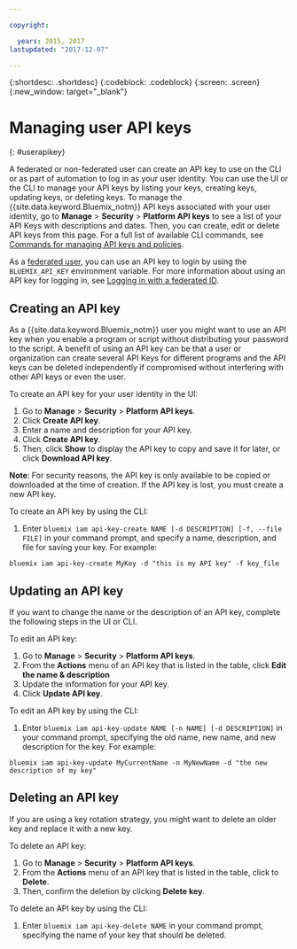 ```yaml
---

copyright:

  years: 2015, 2017
lastupdated: "2017-12-07"

---
```


{:shortdesc: .shortdesc}
{:codeblock: .codeblock}
{:screen: .screen}
{:new_window: target="_blank"}

# Managing user API keys
{: #userapikey}

A federated or non-federated user can create an API key to use on the CLI or as part of automation to log in as your user identity. You can use the UI or the CLI to manage your API keys by listing your keys, creating keys, updating keys, or deleting keys. To manage the {{site.data.keyword.Bluemix_notm}} API keys associated with your user identity, go to **Manage** &gt; **Security** &gt; **Platform API keys** to see a list of your API Keys with descriptions and dates. Then, you can create, edit or delete API keys from this page. For a full list of available CLI commands, see [Commands for managing API keys and policies](/docs/cli/reference/bluemix_cli/bx_cli.html#bx_commands_iam).

As a [federated user](/docs/admin/adminpublic.html#federatedid), you can use an API key to login by using the `BLUEMIX_API_KEY` environment variable. For more information about using an API key for logging in, see [Logging in with a federated ID](/docs/cli/login_federated_id.html#federated_id).

## Creating an API key

As a {{site.data.keyword.Bluemix_notm}} user you might want to use an API key when you enable a program or script without distributing your password to the script. A benefit of using an API key can be that a user or organization can create several API Keys for different programs and the API keys can be deleted independently if compromised without interfering with other API keys or even the user.

To create an API key for your user identity in the UI:

1. Go to **Manage** &gt; **Security** &gt; **Platform API keys**.
2. Click **Create API key**.
3. Enter a name and description for your API key.
4. Click **Create API key**.
5. Then, click **Show** to display the API key to copy and save it for later, or click **Download API key**.

**Note**: For security reasons, the API key is only available to be copied or downloaded at the time of creation. If the API key is lost, you must create a new API key.

To create an API key by using the CLI:

1. Enter `bluemix iam api-key-create NAME [-d DESCRIPTION] [-f, --file FILE]` in your command prompt, and specify a name, description, and file for saving your key. For example:

```
bluemix iam api-key-create MyKey -d "this is my API key" -f key_file
``` 


## Updating an API key

If you want to change the name or the description of an API key, complete the following steps in the UI or CLI.

To edit an API key:

1. Go to **Manage** &gt; **Security** &gt; **Platform API keys**.
2. From the **Actions** menu of an API key that is listed in the table, click **Edit the name & description** 
3. Update the information for your API key.
4. Click **Update API key**.

To edit an API key by using the CLI:

1. Enter `bluemix iam api-key-update NAME [-n NAME] [-d DESCRIPTION]` in your command prompt, specifying the old name, new name, and new description for the key. For example:

```
bluemix iam api-key-update MyCurrentName -n MyNewName -d "the new description of my key"
```

## Deleting an API key

If you are using a key rotation strategy, you might want to delete an older key and replace it with a new key.

To delete an API key: 

1. Go to **Manage** &gt; **Security** &gt; **Platform API keys**.
2. From the **Actions** menu of an API key that is listed in the table, click to **Delete**.
3. Then, confirm the deletion by clicking **Delete key**.

To delete an API key by using the CLI:
1. Enter `bluemix iam api-key-delete NAME` in your command prompt, specifying the name of your key that should be deleted.
